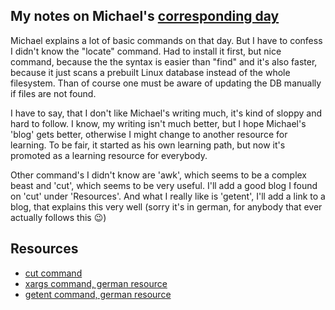 ## My notes on Michael's [corresponding day](https://www.90daysofdevops.com/2022/day15/)
Michael explains a lot of basic commands on that day. But I have to confess I 
didn't know the "locate" command. Had to install it first, but nice command,
because the the syntax is easier than "find" and it's also faster, because it
just scans a prebuilt Linux database instead of the whole filesystem. Than of
course one must be aware of updating the DB manually if files are not found.

I have to say, that I don't like Michael's writing much, it's kind of sloppy
and hard to follow. I know, my writing isn't much better, but I hope Michael's
'blog' gets better, otherwise I might change to another resource for learning.
To be fair, it started as his own learning path, but now it's promoted as a
learning resource for everybody.

Other command's I didn't know are 'awk', which seems to be a complex beast and
'cut', which seems to be very useful. I'll add a good blog I found on 'cut'
under 'Resources'.
And what I really like is 'getent', I'll add a link to a blog, that explains
this very well (sorry it's in german, for anybody that ever actually follows
this :wink:)

## Resources
- [cut command](https://linuxize.com/post/linux-cut-command/)
- [xargs command, german resource](https://www.ionos.de/digitalguide/server/konfiguration/linux-xargs-befehl/)
- [getent command, german resource](https://www.my-it-brain.de/wordpress/getent-informationen-ueber-user-gruppen-services-und-mehr-anzeigen/)
